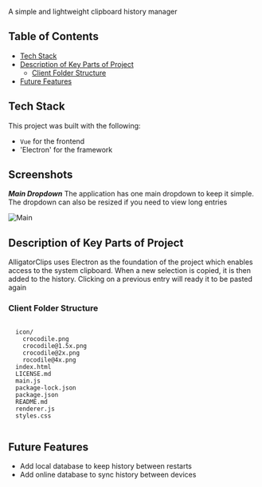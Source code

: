 A simple and lightweight clipboard history manager

## Table of Contents

- [Tech Stack](#tech-stack)
- [Description of Key Parts of Project](#key-parts)
  - [Client Folder Structure](#client-folder-structure)
- [Future Features](#future-features)

## Tech Stack

This project was built with the following:

- `Vue` for the frontend
- 'Electron' for the framework

## Screenshots

**_Main Dropdown_**
The application has one main dropdown to keep it simple. The dropdown can also be resized if you need to view long entries 

![Main](https://shane-lupton.com/img/aliclips.789a7022.png)

## Description of Key Parts of Project

AlligatorClips uses Electron as the foundation of the project which enables access to the system clipboard.
When a new selection is copied, it is then added to the history. Clicking on a previous entry will ready it to be pasted again

### Client Folder Structure

```

  icon/
    crocodile.png
    crocodile@1.5x.png
    crocodile@2x.png
    rocodile@4x.png
  index.html
  LICENSE.md
  main.js
  package-lock.json
  package.json
  README.md
  renderer.js
  styles.css
  
```

## Future Features

- Add local database to keep history between restarts
- Add online database to sync history between devices

